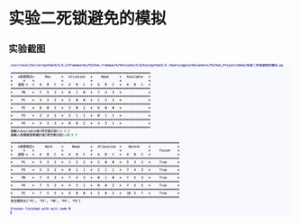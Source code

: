# 实验二死锁避免的模拟
### 实验截图
<img src="https://github.com/cstd-tudoudou/Fragmented-files/blob/master/img/%E5%B1%8F%E5%B9%95%E5%BF%AB%E7%85%A7%202017-05-25%20%E4%B8%8B%E5%8D%889.25.47.png">
